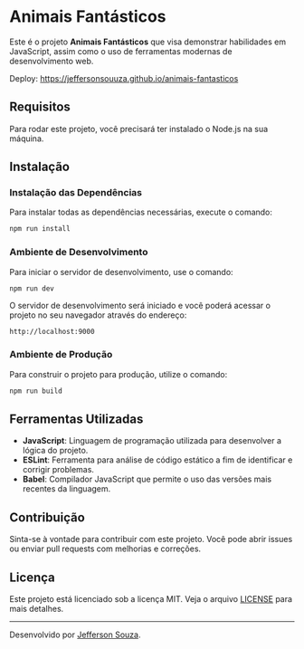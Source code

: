 # Animais Fantásticos

Este é o projeto **Animais Fantásticos** que visa demonstrar habilidades em JavaScript, assim como o uso de ferramentas modernas de desenvolvimento web.

Deploy: https://jeffersonsouuza.github.io/animais-fantasticos

## Requisitos

Para rodar este projeto, você precisará ter instalado o Node.js na sua máquina.

## Instalação

### Instalação das Dependências

Para instalar todas as dependências necessárias, execute o comando:

```bash
npm run install
```

### Ambiente de Desenvolvimento

Para iniciar o servidor de desenvolvimento, use o comando:

```bash
npm run dev
```

O servidor de desenvolvimento será iniciado e você poderá acessar o projeto no seu navegador através do endereço:

```
http://localhost:9000
```

### Ambiente de Produção

Para construir o projeto para produção, utilize o comando:

```bash
npm run build
```

## Ferramentas Utilizadas

- **JavaScript**: Linguagem de programação utilizada para desenvolver a lógica do projeto.
- **ESLint**: Ferramenta para análise de código estático a fim de identificar e corrigir problemas.
- **Babel**: Compilador JavaScript que permite o uso das versões mais recentes da linguagem.

## Contribuição

Sinta-se à vontade para contribuir com este projeto. Você pode abrir issues ou enviar pull requests com melhorias e correções.

## Licença

Este projeto está licenciado sob a licença MIT. Veja o arquivo [LICENSE](./LICENSE.txt) para mais detalhes.

---

Desenvolvido por [Jefferson Souza](https://www.linkedin.com/in/ojeffersonsouza).
